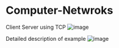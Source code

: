 # Computer-Netwroks
Client Server using TCP
![image](https://user-images.githubusercontent.com/8788598/192999788-22097c70-3331-4db7-a6d1-020f4fb4654d.png)

Detailed description of example
![image](https://user-images.githubusercontent.com/8788598/193000057-ab209f0e-209b-4be1-9dc1-e4d61ccf525b.png)
